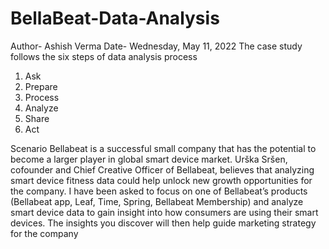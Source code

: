 # BellaBeat-Data-Analysis

Author- Ashish Verma
Date- Wednesday, May 11, 2022
The case study follows the six steps of data analysis process
1.	Ask
2.	Prepare
3.	Process
4.	Analyze
5.	Share
6.	Act

Scenario
Bellabeat is a successful small company that has the potential to become a larger player in global smart device market. Urška Sršen, cofounder and Chief Creative Officer of Bellabeat, believes that analyzing smart device fitness data could help unlock new growth opportunities for the company. I have been asked to focus on one of Bellabeat’s products (Bellabeat app, Leaf, Time, Spring, Bellabeat Membership) and analyze smart device data to gain insight into how consumers are using their smart devices. The insights you discover will then help guide marketing strategy for the company

